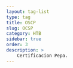 ```yaml
---
layout: tag-list
type: tag
title: OSCP
slug: OCSP
category: HTB
sidebar: true
order: 3
description: >
    Certificacion Pepa.
---
```

